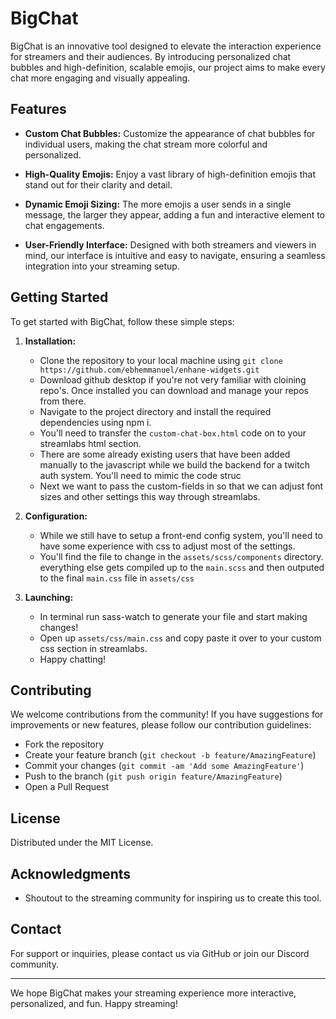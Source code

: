 # BigChat

BigChat is an innovative tool designed to elevate the interaction experience for streamers and their audiences. By introducing personalized chat bubbles and high-definition, scalable emojis, our project aims to make every chat more engaging and visually appealing.

## Features

- **Custom Chat Bubbles:** Customize the appearance of chat bubbles for individual users, making the chat stream more colorful and personalized.

- **High-Quality Emojis:** Enjoy a vast library of high-definition emojis that stand out for their clarity and detail.

- **Dynamic Emoji Sizing:** The more emojis a user sends in a single message, the larger they appear, adding a fun and interactive element to chat engagements.

- **User-Friendly Interface:** Designed with both streamers and viewers in mind, our interface is intuitive and easy to navigate, ensuring a seamless integration into your streaming setup.

## Getting Started
To get started with BigChat, follow these simple steps:

1. **Installation:**
   - Clone the repository to your local machine using `git clone https://github.com/ebhemmanuel/enhane-widgets.git`
   - Download github desktop if you're not very familiar with cloining repo's. Once installed you can download and manage your repos from there.
   - Navigate to the project directory and install the required dependencies using npm i.
   - You'll need to transfer the `custom-chat-box.html` code on to your streamlabs html section.
   - There are some already existing users that have been added manually to the javascript while we build the backend for a twitch auth system. You'll need to mimic the code struc
   - Next we want to pass the custom-fields in so that we can adjust font sizes and other settings this way through streamlabs.

3. **Configuration:**
   - While we still have to setup a front-end config system, you'll need to have some experience with css to adjust most of the settings.
   - You'll find the file to change in the `assets/scss/components` directory. everything else gets compiled up to the `main.scss` and then outputed to the final `main.css` file in `assets/css`

4. **Launching:**
   - In terminal run sass-watch to generate your file and start making changes!
   - Open up `assets/css/main.css` and copy paste it over to your custom css section in streamlabs.
   - Happy chatting!


## Contributing
We welcome contributions from the community! If you have suggestions for improvements or new features, please follow our contribution guidelines:

- Fork the repository
- Create your feature branch (`git checkout -b feature/AmazingFeature`)
- Commit your changes (`git commit -am 'Add some AmazingFeature'`)
- Push to the branch (`git push origin feature/AmazingFeature`)
- Open a Pull Request

## License
Distributed under the MIT License.

## Acknowledgments
- Shoutout to the streaming community for inspiring us to create this tool.

## Contact
For support or inquiries, please contact us via GitHub or join our Discord community.

---

We hope BigChat makes your streaming experience more interactive, personalized, and fun. Happy streaming!
